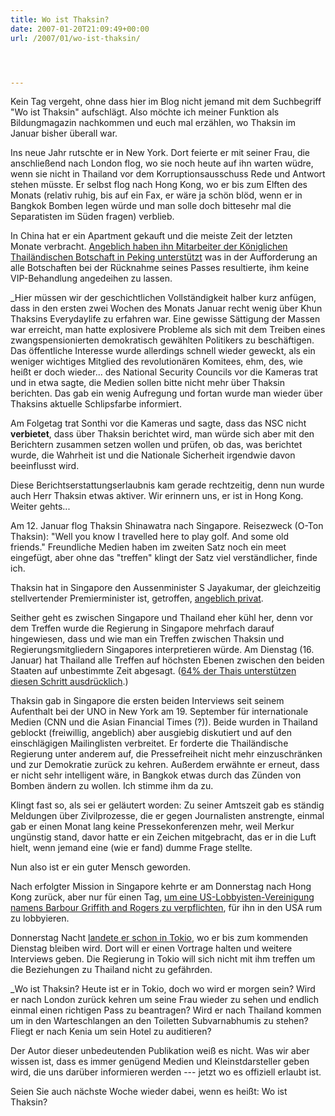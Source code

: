 ```yaml
---
title: Wo ist Thaksin?
date: 2007-01-20T21:09:49+00:00
url: /2007/01/wo-ist-thaksin/




---
```



Kein Tag vergeht, ohne dass hier im Blog nicht jemand mit dem Suchbegriff "Wo ist Thaksin" aufschlägt. Also möchte ich meiner Funktion als Bildungmagazin nachkommen und euch mal erzählen, wo Thaksin im Januar bisher überall war.

Ins neue Jahr rutschte er in New York. Dort feierte er mit seiner Frau, die anschließend nach London flog, wo sie noch heute auf ihn warten wüdre, wenn sie nicht in Thailand vor dem Korruptionsausschuss Rede und Antwort stehen müsste. Er selbst flog nach Hong Kong, wo er bis zum Elften des Monats (relativ ruhig, bis auf ein Fax, er wäre ja schön blöd, wenn er in Bangkok Bomben legen würde und man solle doch bittesehr mal die Separatisten im Süden fragen) verblieb.

In China hat er ein Apartment gekauft und die meiste Zeit der letzten Monate verbracht. [Angeblich haben ihn Mitarbeiter der Königlichen Thailändischen Botschaft in Peking unterstützt][1] was in der Aufforderung an alle Botschaften bei der Rücknahme seines Passes resultierte, ihm keine VIP-Behandlung angedeihen zu lassen.

_Hier müssen wir der geschichtlichen Vollständigkeit halber kurz anfügen, dass in den ersten zwei Wochen des Monats Januar recht wenig über Khun Thaksins Everydaylife zu erfahren war. Eine gewisse Sättigung der Massen war erreicht, man hatte explosivere Probleme als sich mit dem Treiben eines zwangspensionierten demokratisch gewählten Politikers zu beschäftigen. Das öffentliche Interesse wurde allerdings schnell wieder geweckt, als ein weniger wichtiges Mitglied des revolutionären Komitees, ehm, des, wie heißt er doch wieder... des National Security Councils vor die Kameras trat und in etwa sagte, die Medien sollen bitte nicht mehr über Thaksin berichten. Das gab ein wenig Aufregung und fortan wurde man wieder über Thaksins aktuelle Schlipsfarbe informiert. </p>

Am Folgetag trat Sonthi vor die Kameras und sagte, dass das NSC nicht **verbietet**, dass über Thaksin berichtet wird, man würde sich aber mit den Berichtern zusammen setzen wollen und prüfen, ob das, was berichtet wurde, die Wahrheit ist und die Nationale Sicherheit irgendwie davon beeinflusst wird.

Diese Berichtserstattungserlaubnis kam gerade rechtzeitig, denn nun wurde auch Herr Thaksin etwas aktiver. Wir erinnern uns, er ist in Hong Kong. Weiter gehts...</em>

Am 12. Januar flog Thaksin Shinawatra nach Singapore. Reisezweck (O-Ton Thaksin): "Well you know I travelled here to play golf. And some old friends." Freundliche Medien haben im zweiten Satz noch ein meet eingefügt, aber ohne das "treffen" klingt der Satz viel verständlicher, finde ich.

Thaksin hat in Singapore den Aussenminister S Jayakumar, der gleichzeitig stellvertender Premierminister ist, getroffen, [angeblich privat][2].

Seither geht es zwischen Singapore und Thailand eher kühl her, denn vor dem Treffen wurde die Regierung in Singapore mehrfach darauf hingewiesen, dass und wie man ein Treffen zwischen Thaksin und Regierungsmitgliedern Singapores interpretieren würde. Am Dienstag (16. Januar) hat Thailand alle Treffen auf höchsten Ebenen zwischen den beiden Staaten auf unbestimmte Zeit abgesagt. ([64% der Thais unterstützen diesen Schritt ausdrücklich][3].)

Thaksin gab in Singapore die ersten beiden Interviews seit seinem Aufenthalt bei der UNO in New York am 19. September für internationale Medien (CNN und die Asian Financial Times (?)). Beide wurden in Thailand geblockt (freiwillig, angeblich) aber ausgiebig diskutiert und auf den einschlägigen Mailinglisten verbreitet. Er forderte die Thailändische Regierung unter anderem auf, die Pressefreiheit nicht mehr einzuschränken und zur Demokratie zurück zu kehren. Außerdem erwähnte er erneut, dass er nicht sehr intelligent wäre, in Bangkok etwas durch das Zünden von Bomben ändern zu wollen. Ich stimme ihm da zu.

Klingt fast so, als sei er geläutert worden: Zu seiner Amtszeit gab es ständig Meldungen über Zivilprozesse, die er gegen Journalisten anstrengte, einmal gab er einen Monat lang keine Pressekonferenzen mehr, weil Merkur ungünstig stand, davor hatte er ein Zeichen mitgebracht, das er in die Luft hielt, wenn jemand eine (wie er fand) dumme Frage stellte.

Nun also ist er ein guter Mensch geworden.

Nach erfolgter Mission in Singapore kehrte er am Donnerstag nach Hong Kong zurück, aber nur für einen Tag, [um eine US-Lobbyisten-Vereinigung namens Barbour Griffith and Rogers zu verpflichten][4], für ihn in den USA rum zu lobbyieren.

Donnerstag Nacht [landete er schon in Tokio][5], wo er bis zum kommenden Dienstag bleiben wird. Dort will er einen Vortrage halten und weitere Interviews geben. Die Regierung in Tokio will sich nicht mit ihm treffen um die Beziehungen zu Thailand nicht zu gefährden.

_Wo ist Thaksin? Heute ist er in Tokio, doch wo wird er morgen sein? Wird er nach London zurück kehren um seine Frau wieder zu sehen und endlich einmal einen richtigen Pass zu beantragen? Wird er nach Thailand kommen um in den Warteschlangen an den Toiletten Subvarnabhumis zu stehen? Fliegt er nach Kenia um sein Hotel zu auditieren? </p>

Der Autor dieser unbedeutenden Publikation weiß es nicht. Was wir aber wissen ist, dass es immer genügend Medien und Kleinstdarsteller geben wird, die uns darüber informieren werden --- jetzt wo es offiziell erlaubt ist.</em>

Seien Sie auch nächste Woche wieder dabei, wenn es heißt: Wo ist Thaksin?

 [1]: http://www.nationmultimedia.com/2007/01/12/headlines/headlines_30023942.php
 [2]: http://www.nationmultimedia.com/2007/01/17/headlines/headlines_30024379.php
 [3]: http://www.nationmultimedia.com/breakingnews/read.php?newsid=30024492
 [4]: http://www.nationmultimedia.com/2007/01/19/headlines/headlines_30024553.php
 [5]: http://www.nationmultimedia.com/2007/01/19/headlines/headlines_30024498.php

